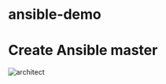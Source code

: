 # ansible-demo
# Create Ansible master

![architect](https://user-images.githubusercontent.com/57112052/231630450-211c539f-2f84-4b40-9896-d6c4823dd3cc.jpg)
